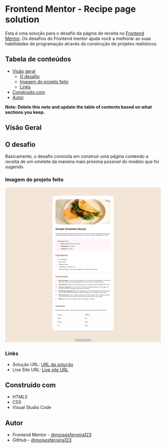 # Frontend Mentor - Recipe page solution

Esta é uma solução para o desafio da página de receita no 
 [Frontend Mentor](https://www.frontendmentor.io/challenges/recipe-page-KiTsR8QQKm). Os desafios do Frontend mentor ajuda você a melhorar as suas habilidades de programação através da construção de projetos realísticos.

## Tabela de conteúdos

- [Visão geral](#visão-geral)
  - [O desafio](#o-desafio)
  - [Imagem do projeto feito](#imagem-do-projeto-feito)
  - [Links](#links)
- [Construído com](#construído-com)
- [Autor](#autor)

**Note: Delete this note and update the table of contents based on what sections you keep.**

##  Visão Geral

## O desafio

Basicamente, o desafio consistia em construir uma página contendo a receita de um omelete da maneira mais próxima possível do modelo que foi sugerido.

### Imagem do projeto feito

![Imagem da página criada por mim](./my_recipe_page.png)

### Links

- Solução URL: [URL da solução](https://your-solution-url.com)
- Live Site URL: [Live site URL](https://your-live-site-url.com)


## Construído com

- HTML5
- CSS
- Visual Studio Code

## Autor

- Frontend Mentor - [@moisesferreira123](https://www.frontendmentor.io/profile/moisesferreira123)
- GitHub - [@moisesferreira123](https://github.com/moisesferreira123)
